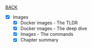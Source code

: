[BACK](../README.md)
- [x] Images
    - [x] Docker images - The TLDR
    - [x] Docker images - The deep dive
    - [x] Images - The commands
    - [x] Chapter summary